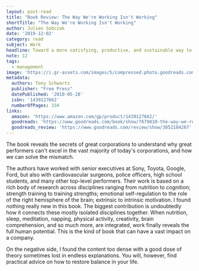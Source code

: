 ```yaml
---
layout: post-read
title: "Book Review: The Way We're Working Isn't Working"
shortTitle: "The Way We're Working Isn't Working"
author: Julien Sobczak
date: '2019-12-02'
category: read
subject: Work
headline: Toward a more satisfying, productive, and sustainable way to work.
note: 12
tags:
  - management
image: 'https://i.gr-assets.com/images/S/compressed.photo.goodreads.com/books/1439820428l/7679810._SY475_.jpg'
metadata:
  authors: Tony Schwartz
  publisher: "Free Press"
  datePublished: '2010-05-28'
  isbn: '1439127662'
  numberOfPages: 334
links:
  amazon: 'https://www.amazon.com/gp/product/1439127662/'
  goodreads: 'https://www.goodreads.com/book/show/7679810-the-way-we-re-working-isn-t-working'
  goodreads_review: 'https://www.goodreads.com/review/show/3052184267'
---
```


The book reveals the secrets of great corporations to understand why great performers can't excel in the vast majority of today's corporations, and how we can solve the mismatch.

The authors have worked with senior executives at Sony, Toyota, Google, Ford, but also with cardiovascular surgeons, police officers, high school students, and many other top-level performers. Their work is based on a rich body of research across disciplines ranging from nutrition to cognition; strength training to training strengths; emotional self-regulation to the role of the right hemisphere of the brain; extrinsic to intrinsic motivation. I found nothing really new in this book. The biggest contribution is undoubtedly how it connects these mostly isolated disciplines together. When nutrition, sleep, meditation, napping, physical activity, creativity, brain comprehension, and so much more, are integrated, work finally reveals the full human potential. This is the kind of book that can have a vast impact on a company.

On the negative side, I found the content too dense with a good dose of theory sometimes lost in endless explanations. You will, however, find practical advice on how to restore balance in your life.
